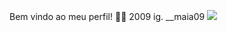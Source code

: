 Bem vindo ao meu perfil! 🚩🥸
2009
ig. __maia09 
![](https://media1.tenor.com/m/nbK9qXlcFPEAAAAC/christ-jesus.gif)
